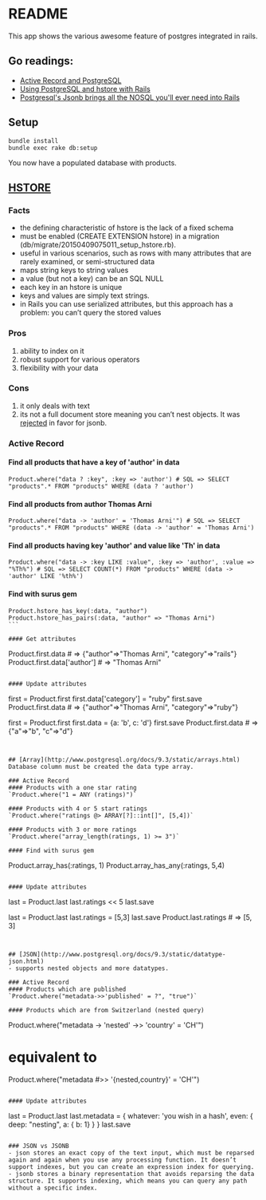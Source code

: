 # README

This app shows the various awesome feature of postgres integrated in rails.

## Go readings:
- [Active Record and PostgreSQL](http://edgeguides.rubyonrails.org/active_record_postgresql.html)
- [Using PostgreSQL and hstore with Rails](http://nandovieira.com/using-postgresql-and-hstore-with-rails)
- [Postgresql's Jsonb brings all the NOSQL you'll ever need into Rails](https://antoine.finkelstein.fr/postgresql-jsonb-brings-nosql-into-rails/)

## Setup
````
bundle install
bundle exec rake db:setup
````

You now have a populated database with products.

## [HSTORE](http://www.postgresql.org/docs/9.1/static/hstore.html)

### Facts
- the defining characteristic of hstore is the lack of a fixed schema
- must be enabled (CREATE EXTENSION hstore) in a migration (db/migrate/20150409075011_setup_hstore.rb).
- useful in various scenarios, such as rows with many attributes that are rarely examined, or semi-structured data
- maps string keys to string values
- a value (but not a key) can be an SQL NULL
- each key in an hstore is unique
- keys and values are simply text strings.
- in Rails you can use serialized attributes, but this approach has a problem: you can’t query the stored values

### Pros
1. ability to index on it
2. robust support for various operators
3. flexibility with your data

### Cons
1. it only deals with text
2. its not a full document store meaning you can’t nest objects. It was [rejected](http://www.sigaev.ru/git/gitweb.cgi?p=hstore.git;a=blob_plain;f=README;hb=HEAD) in favor for jsonb.

### Active Record
#### Find all products that have a key of 'author' in data
`Product.where("data ? :key", :key => 'author') # SQL => SELECT "products".* FROM "products" WHERE (data ? 'author')`

#### Find all products from author Thomas Arni
`Product.where("data -> 'author' = 'Thomas Arni'") # SQL => SELECT "products".* FROM "products" WHERE (data -> 'author' = 'Thomas Arni')`

#### Find all products having key 'author' and value like 'Th' in data
`Product.where("data -> :key LIKE :value", :key => 'author', :value => "%Th%") # SQL => SELECT COUNT(*) FROM "products" WHERE (data -> 'author' LIKE '%th%')`


#### Find with surus gem
````
Product.hstore_has_key(:data, "author")
Product.hstore_has_pairs(:data, "author" => "Thomas Arni")
```

#### Get attributes
````
Product.first.data # => {"author"=>"Thomas Arni", "category"=>"rails"}
Product.first.data['author'] # => "Thomas Arni"
````

#### Update attributes

````
first = Product.first
first.data['category'] = "ruby"
first.save
Product.first.data # => {"author"=>"Thomas Arni", "category"=>"ruby"}

first = Product.first
first.data = {a: 'b', c: 'd'}
first.save
Product.first.data # => {"a"=>"b", "c"=>"d"}
````


## [Array](http://www.postgresql.org/docs/9.3/static/arrays.html)
Database column must be created the data type array.

### Active Record
#### Products with a one star rating
`Product.where("1 = ANY (ratings)")`

#### Products with 4 or 5 start ratings
`Product.where("ratings @> ARRAY[?]::int[]", [5,4])`

#### Products with 3 or more ratings
`Product.where("array_length(ratings, 1) >= 3")`

#### Find with surus gem
````
Product.array_has(:ratings, 1)
Product.array_has_any(:ratings, 5,4)
```

#### Update attributes
````
last = Product.last
last.ratings << 5
last.save

last = Product.last
last.ratings = [5,3]
last.save
Product.last.ratings # => [5, 3]
````


## [JSON](http://www.postgresql.org/docs/9.3/static/datatype-json.html)
- supports nested objects and more datatypes.

### Active Record
#### Products which are published
`Product.where("metadata->>'published' = ?", "true")`

#### Products which are from Switzerland (nested query)
````
Product.where("metadata -> 'nested' ->> 'country' = 'CH'")
# equivalent to
Product.where("metadata #>> '{nested,country}' = 'CH'")
````

#### Update attributes
````
last = Product.last
last.metadata = { whatever: 'you wish in a hash', even: { deep: "nesting", a: { b: 1} } }
last.save
````

### JSON vs JSONB
- json stores an exact copy of the text input, which must be reparsed again and again when you use any processing function. It doesn’t support indexes, but you can create an expression index for querying.
- jsonb stores a binary representation that avoids reparsing the data structure. It supports indexing, which means you can query any path without a specific index.

